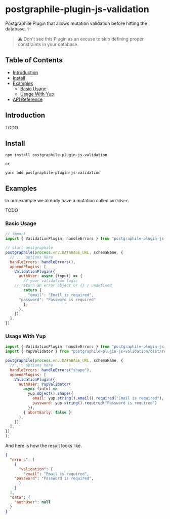 # postgraphile-plugin-js-validation

Postgraphile Plugin that allows mutation validation before hitting the database. ✨

> ⚠️ Don't see this Plugin as an excuse to skip defining proper constraints in your database.

## Table of Contents
- [Introduction](#introduction)
- [Install](#install)
- [Examples](#exapmles)
  - [Basic Usage](#basic-usage)
  - [Usage With Yup](#usage-with-yup)
- [API Reference](/docs/modules.md)

 

## Introduction
TODO

## Install

```
npm install postgraphile-plugin-js-validation

or 

yarn add postgraphile-plugin-js-validation
```

## Examples

In our example we already have a mutation called `authUser`.

TODO

### Basic Usage



```javascript
// import
import { ValidationPlugin, handleErrors } from "postgraphile-plugin-js-validation";

// start postgraphile
postgraphile(process.env.DATABASE_URL, schemaName, {
  // ... options here
  handleErrors: handleErrors(),
  appendPlugins: [
    ValidationPlugin({
      authUser: async (input) => {
        // your validation logic
	// return an error object or {} / undefined
        return {
          "email": "Email is required",
	  "password": "Password is required"
        };
      },
    }),
  ],
})
```

### Usage With Yup

```javascript
import { ValidationPlugin, handleErrors } from "postgraphile-plugin-js-validation";
import { YupValidator } from "postgraphile-plugin-js-validation/dist/YupValidator";

postgraphile(process.env.DATABASE_URL, schemaName, {
  // ... options here
  handleErrors: handleErrors("shape"),
  appendPlugins: [
    ValidationPlugin({
      authUser: YupValidator(
        async (info) =>
          yup.object().shape({
            email: yup.string().email().required("Email is required"),
            password: yup.string().required("Password is required")
          }),
        { abortEarly: false }
      ),
    }),
  ],
})
);
```

And here is how the result looks like.

```json
{
  "errors": [
    {
      "validation": {
        "email": "Email is required",
	"password": "Password is required",
      }
    }
  ],
  "data": {
    "authUser": null
  }
}
```



